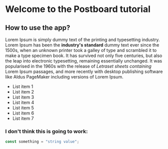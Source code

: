 # Welcome to the Postboard tutorial

## How to use the app?

Lorem Ipsum is simply dummy text of the printing and typesetting industry. Lorem Ipsum has been the **industry's standard** dummy text ever since the 1500s, when an unknown printer took a galley of type and scrambled it to make a type specimen book. It has survived not only five centuries, but also the leap into electronic typesetting, remaining essentially unchanged. It was popularised in the 1960s with the release of _Letraset sheets containing_ Lorem Ipsum passages, and more recently with desktop publishing software like Aldus PageMaker including versions of Lorem Ipsum.

- List item 1
- List item 2
- List item 3
- List item 4
- List item 5
- List item 6
- List item 7

### I don't think this is going to work:

```javascript
const something = "string value";
```
